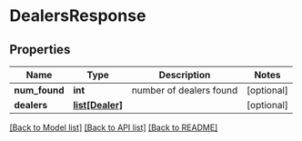 # DealersResponse

## Properties
Name | Type | Description | Notes
------------ | ------------- | ------------- | -------------
**num_found** | **int** | number of dealers found | [optional] 
**dealers** | [**list[Dealer]**](Dealer.md) |  | [optional] 

[[Back to Model list]](../README.md#documentation-for-models) [[Back to API list]](../README.md#documentation-for-api-endpoints) [[Back to README]](../README.md)


